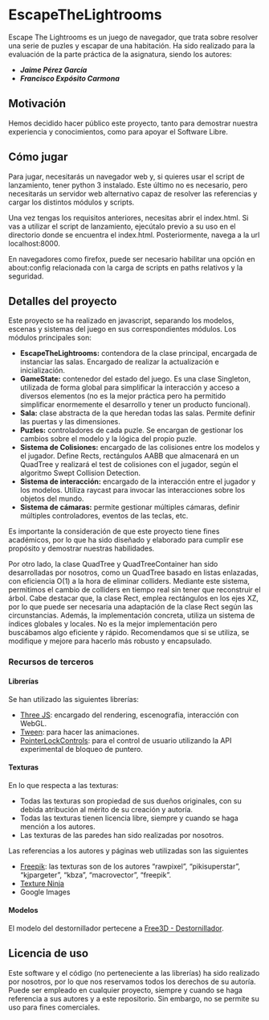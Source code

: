 # EscapeTheLightrooms

Escape The Lightrooms es un juego de navegador, que trata sobre resolver una serie de puzles y escapar de una habitación. 
Ha sido realizado para la evaluación de la parte práctica de la asignatura, siendo los autores:
- ***Jaime Pérez García***
- ***Francisco Expósito Carmona***

## Motivación
Hemos decidido hacer público este proyecto, tanto para demostrar nuestra experiencia y conocimientos, como para apoyar el Software Libre.

## Cómo jugar
Para jugar, necesitarás un navegador web y, si quieres usar el script de lanzamiento, tener python 3 instalado. Este último no es necesario, pero necesitarás un servidor web alternativo capaz de resolver las referencias y cargar los distintos módulos y scripts.

Una vez tengas los requisitos anteriores, necesitas abrir el index.html. Si vas a utilizar el script de lanzamiento, ejecútalo previo a su uso en el directorio donde se encuentra el index.html. Posteriormente, navega a la url localhost:8000. 

En navegadores como firefox, puede ser necesario habilitar una opción en about:config relacionada con la carga de scripts en paths relativos y la seguridad.

## Detalles del proyecto
Este proyecto se ha realizado en javascript, separando los modelos, escenas y sistemas del juego en sus correspondientes módulos. Los módulos principales son:
- **EscapeTheLightrooms:** contendora de la clase principal, encargada de instanciar las salas. Encargado de realizar la actualización e inicialización.
- **GameState:** contenedor del estado del juego. Es una clase Singleton, utilizada de forma global para simplificar la interacción y acceso a diversos elementos (no es la mejor práctica pero ha permitido simplificar enormemente el desarrollo y tener un producto funcional).
- **Sala:** clase abstracta de la que heredan todas las salas. Permite definir las puertas y las dimensiones.
- **Puzles:** controladores de cada puzle. Se encargan de gestionar los cambios sobre el modelo y la lógica del propio puzle.
- **Sistema de Colisiones:** encargado de las colisiones entre los modelos y el jugador. Define Rects, rectángulos AABB que almacenará en un QuadTree y realizará el test de colisiones con el jugador, según el algoritmo Swept Collision Detection.
- **Sistema de interacción:** encargado de la interacción entre el jugador y los modelos. Utiliza raycast para invocar las interacciones sobre los objetos del mundo.
- **Sistema de cámaras:** permite gestionar múltiples cámaras, definir múltiples controladores, eventos de las teclas, etc.

Es importante la consideración de que este proyecto tiene fines académicos, por lo que ha sido diseñado y elaborado para cumplir ese propósito y demostrar nuestras habilidades.

Por otro lado, la clase QuadTree y QuadTreeContainer han sido desarrolladas por nosotros, como un QuadTree basado en listas enlazadas, con eficiencia O(1) a la hora de eliminar colliders. Mediante este sistema, permitimos el cambio de colliders en tiempo real sin tener que reconstruir el árbol. Cabe destacar que, la clase Rect, emplea rectángulos en los ejes XZ, por lo que puede ser necesaria una adaptación de la clase Rect según las circunstancias.
Además, la implementación concreta, utiliza un sistema de índices globales y locales. No es la mejor implementación pero buscábamos algo eficiente y rápido. Recomendamos que si se utiliza, se modifique y mejore para hacerlo más robusto y encapsulado.

### Recursos de terceros
#### Librerías
Se han utilizado las siguientes librerías:
- [Three JS](https://threejs.org/): encargado del rendering, escenografía, interacción con WebGL.
- [Tween](https://createjs.com/tweenjs): para hacer las animaciones.
- [PointerLockControls](https://threejs.org/docs/#examples/en/controls/PointerLockControls): para el control de usuario utilizando la API experimental de bloqueo de puntero.

#### Texturas
En lo que respecta a las texturas:
- Todas las texturas son propiedad de sus dueños originales, con su debida atribución al mérito de su creación y autoría.
- Todas las texturas tienen licencia libre, siempre y cuando se haga mención a los autores.
- Las texturas de las paredes han sido realizadas por nosotros.

Las referencias a los autores y páginas web utilizadas son las siguientes
- [Freepik](https://www.freepik.es/): las texturas son de los autores “rawpixel”, “pikisuperstar”, “kjpargeter”, “kbza”, “macrovector”, “freepik”.
- [Texture Ninja](https://texture.ninja/)
- Google Images

#### Modelos
El modelo del destornillador pertecene a [Free3D - Destornillador](https://free3d.com/es/modelos-3d/destornillador).

## Licencia de uso
Este software y el código (no perteneciente a las librerías) ha sido realizado por nosotros, por lo que nos reservamos todos los derechos de su autoría. Puede ser empleado en cualquier proyecto, siempre y cuando se haga referencia a sus autores y a este repositorio. Sin embargo, no se permite su uso para fines comerciales.
